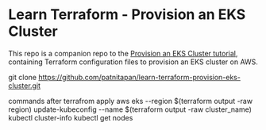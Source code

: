 # Learn Terraform - Provision an EKS Cluster

This repo is a companion repo to the [Provision an EKS Cluster tutorial](https://developer.hashicorp.com/terraform/tutorials/kubernetes/eks), containing
Terraform configuration files to provision an EKS cluster on AWS.

git clone https://github.com/patnitapan/learn-terraform-provision-eks-cluster.git

commands after terrafrom apply
  aws eks --region $(terraform output -raw region) update-kubeconfig --name $(terraform output -raw cluster_name)
  kubectl cluster-info
  kubectl get nodes